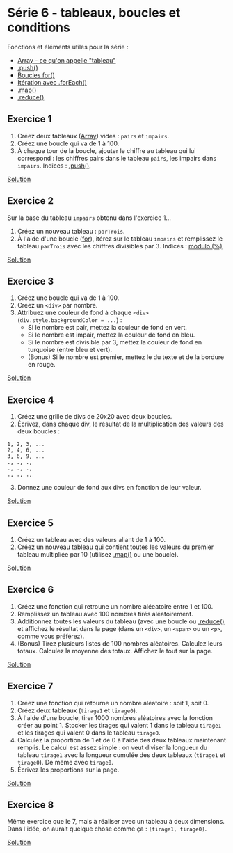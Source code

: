 # Série 6 - tableaux, boucles et conditions

Fonctions et éléments utiles pour la série :
* [Array - ce qu'on appelle "tableau"](https://developer.mozilla.org/fr/docs/Web/JavaScript/Reference/Objets_globaux/Array)
* [.push()](https://developer.mozilla.org/fr/docs/Web/JavaScript/Reference/Objets_globaux/Array/push)
* [Boucles for()](https://developer.mozilla.org/fr/docs/Web/JavaScript/Reference/Instructions/for)
* [Itération avec .forEach()](https://developer.mozilla.org/fr/docs/Web/JavaScript/Reference/Objets_globaux/Array/forEach)
* [.map()](https://developer.mozilla.org/fr/docs/Web/JavaScript/Reference/Objets_globaux/Array/map)
* [.reduce()](https://developer.mozilla.org/fr/docs/Web/JavaScript/Reference/Objets_globaux/Array/reduce)

## Exercice 1

1. Créez deux tableaux ([Array](https://developer.mozilla.org/fr/docs/Web/JavaScript/Reference/Objets_globaux/Array)) vides : `pairs` et `impairs`.
2. Créez une boucle qui va de 1 à 100.
3. À chaque tour de la boucle, ajouter le chiffre au tableau qui lui correspond : les chiffres pairs dans le tableau `pairs`, les impairs dans `impairs`. Indices : [.push()](https://developer.mozilla.org/fr/docs/Web/JavaScript/Reference/Objets_globaux/Array/push).

[Solution](solutions/exercice1.html)

## Exercice 2

Sur la base du tableau `impairs` obtenu dans l'exercice 1...

1. Créez un nouveau tableau : `parTrois`.
2. À l'aide d'une boucle ([for](https://stackoverflow.com/questions/3010840/loop-through-an-array-in-javascript)), itérez sur le tableau `impairs` et remplissez le tableau `parTrois` avec les chiffres divisibles par 3. Indices : [modulo (%)](https://developer.mozilla.org/fr/docs/Web/JavaScript/Reference/Op%C3%A9rateurs/Op%C3%A9rateurs_arithm%C3%A9tiques)

[Solution](solutions/exercice2.html)

## Exercice 3

1. Créez une boucle qui va de 1 à 100.
2. Créez un `<div>` par nombre.
3. Attribuez une couleur de fond à chaque `<div>` (`div.style.backgroundColor = ...`) :
   - Si le nombre est pair, mettez la couleur de fond en vert.
   - Si le nombre est impair, mettez la couleur de fond en bleu.
   - Si le nombre est divisible par 3, mettez la couleur de fond en turquoise (entre bleu et vert).
   - (Bonus) Si le nombre est premier, mettez le du texte et de la bordure en rouge.

[Solution](solutions/exercice3.html)

## Exercice 4

1. Créez une grille de divs de 20x20 avec deux boucles.
2. Écrivez, dans chaque div, le résultat de la multiplication des valeurs des deux boucles :

```
1, 2, 3, ...
2, 4, 6, ...
3, 6, 9, ...
., ., .,
., ., .,
., ., .,
```

3. Donnez une couleur de fond aux divs en fonction de leur valeur.

[Solution](solutions/exercice4.html)

## Exercice 5

1. Créez un tableau avec des valeurs allant de 1 à 100.
2. Créez un nouveau tableau qui contient toutes les valeurs du premier tableau multipliée par 10 (utilisez [.map()](https://developer.mozilla.org/fr/docs/Web/JavaScript/Reference/Objets_globaux/Array/map) ou une boucle).

[Solution](solutions/exercice5.html)

## Exercice 6

1. Créez une fonction qui retroune un nombre aléeatoire entre 1 et 100.
2. Remplissez un tableau avec 100 nombres tirés aléatoirement.
3. Additionnez toutes les valeurs du tableau (avec une boucle ou [.reduce()](https://developer.mozilla.org/fr/docs/Web/JavaScript/Reference/Objets_globaux/Array/reduce]) et affichez le résultat dans la page (dans un `<div>`, un `<span>` ou un `<p>`, comme vous préférez).
4. (Bonus) Tirez plusieurs listes de 100 nombres aléatoires. Calculez leurs totaux. Calculez la moyenne des totaux. Affichez le tout sur la page.

[Solution](solutions/exercice6.html)

## Exercice 7

1. Créez une fonction qui retourne un nombre aléatoire : soit 1, soit 0.
2. Créez deux tableaux (`tirage1` et `tirage0`).
3. À l'aide d'une boucle, tirer 1000 nombres aléatoires avec la fonction créer au point 1. Stocker les tirages qui valent 1 dans le tableau `tirage1` et les tirages qui valent 0 dans le tableau `tirage0`.
4. Calculez la proportion de 1 et de 0 à l'aide des deux tableaux maintenant remplis. Le calcul est assez simple : on veut diviser la longueur du tableau `tirage1` avec la longueur cumulée des deux tableaux (`tirage1` et `tirage0`). De même avec `tirage0`.
5. Écrivez les proportions sur la page.

[Solution](solutions/exercice7.html)

## Exercice 8

Même exercice que le 7, mais à réaliser avec un tableau à deux dimensions. Dans l'idée, on aurait quelque chose comme ça : `[tirage1, tirage0]`.

[Solution](solutions/exercice8.html)
